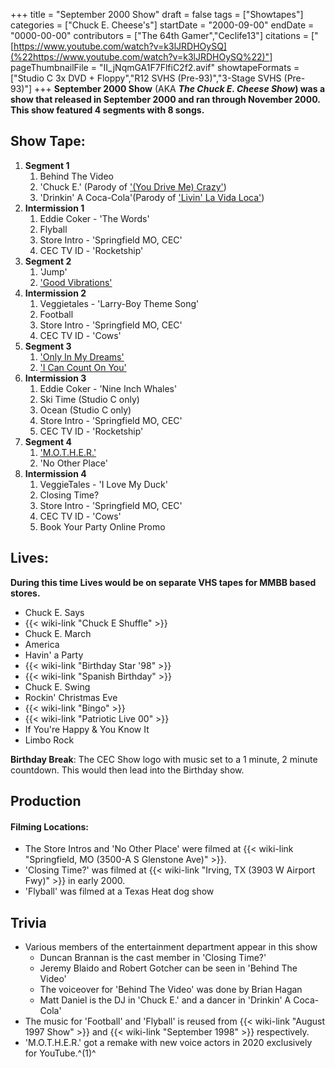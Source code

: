+++
title = "September 2000 Show"
draft = false
tags = ["Showtapes"]
categories = ["Chuck E. Cheese's"]
startDate = "2000-09-00"
endDate = "0000-00-00"
contributors = ["The 64th Gamer","Ceclife13"]
citations = ["[https://www.youtube.com/watch?v=k3lJRDHOySQ](%22https://www.youtube.com/watch?v=k3lJRDHOySQ%22)"]
pageThumbnailFile = "II_jNqmGA1F7FlfiC2f2.avif"
showtapeFormats = ["Studio C 3x DVD + Floppy","R12 SVHS (Pre-93)","3-Stage SVHS (Pre-93)"]
+++
**September 2000 Show** (AKA ***The Chuck E. Cheese Show*) was a show that released in September 2000 and ran through November 2000.
This show featured 4 segments with 8 songs.**

## Show Tape:

1.  **Segment 1**
    1.  Behind The Video
    2.  'Chuck E.' (Parody of ['(You Drive Me) Crazy'](https://en.wikipedia.org/wiki/(You_Drive_Me)_Crazy))
    3.  'Drinkin' A Coca-Cola'(Parody of ['Livin' La Vida Loca'](https://en.wikipedia.org/wiki/Livin%27_la_Vida_Loca))
2.  **Intermission 1**
    1.  Eddie Coker - 'The Words'
    2.  Flyball
    3.  Store Intro - 'Springfield MO, CEC'
    4.  CEC TV ID - 'Rocketship'
3.  **Segment 2**
    1.  'Jump'
    2.  ['Good Vibrations'](https://en.wikipedia.org/wiki/Good_Vibrations)
4.  **Intermission 2**
    1.  Veggietales - 'Larry-Boy Theme Song'
    2.  Football
    3.  Store Intro - 'Springfield MO, CEC'
    4.  CEC TV ID - 'Cows'
5.  **Segment 3**
    1.  ['Only In My Dreams'](https://en.wikipedia.org/wiki/Only_in_My_Dreams)
    2.  ['I Can Count On You'](https://en.wikipedia.org/wiki/Big_Tent_Revival)
6.  **Intermission 3**
    1.  Eddie Coker - 'Nine Inch Whales'
    2.  Ski Time (Studio C only)
    3.  Ocean (Studio C only)
    4.  Store Intro - 'Springfield MO, CEC'
    5.  CEC TV ID - 'Rocketship'
7.  **Segment 4**
    1.  ['M.O.T.H.E.R.'](https://en.wikipedia.org/wiki/Howard_Johnson_(lyricist))
    2.  'No Other Place'
8.  **Intermission 4**
    1.  VeggieTales - 'I Love My Duck'
    2.  Closing Time?
    3.  Store Intro - 'Springfield MO, CEC'
    4.  CEC TV ID - 'Cows'
    5.  Book Your Party Online Promo

## Lives:

**During this time Lives would be on separate VHS tapes for MMBB based stores.**

- Chuck E. Says
- {{< wiki-link "Chuck E Shuffle" >}}
- Chuck E. March
- America
- Havin' a Party
- {{< wiki-link "Birthday Star '98" >}}
- {{< wiki-link "Spanish Birthday" >}}
- Chuck E. Swing
- Rockin' Christmas Eve
- {{< wiki-link "Bingo" >}}
- {{< wiki-link "Patriotic Live 00" >}}
- If You're Happy & You Know It
- Limbo Rock

**Birthday Break**: The CEC Show logo with music set to a 1 minute, 2 minute countdown. This would then lead into the Birthday show.

## Production

#### Filming Locations:

- The Store Intros and 'No Other Place' were filmed at {{< wiki-link "Springfield, MO (3500-A S Glenstone Ave)" >}}.
- 'Closing Time?' was filmed at {{< wiki-link "Irving, TX (3903 W Airport Fwy)" >}} in early 2000.
- 'Flyball' was filmed at a Texas Heat dog show

## Trivia

- Various members of the entertainment department appear in this show
  - Duncan Brannan is the cast member in 'Closing Time?'
  - Jeremy Blaido and Robert Gotcher can be seen in 'Behind The Video'
  - The voiceover for 'Behind The Video' was done by Brian Hagan
  - Matt Daniel is the DJ in 'Chuck E.' and a dancer in 'Drinkin' A Coca-Cola'
- The music for 'Football' and 'Flyball' is reused from {{< wiki-link "August 1997 Show" >}} and {{< wiki-link "September 1998" >}} respectively.
- 'M.O.T.H.E.R.' got a remake with new voice actors in 2020 exclusively for YouTube.^(1)^
